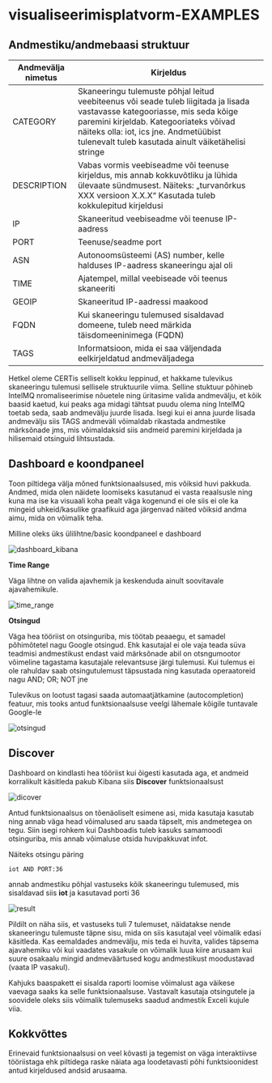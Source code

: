 # visualiseerimisplatvorm-EXAMPLES

## Andmestiku/andmebaasi struktuur

| Andmevälja nimetus  | Kirjeldus |
| ------------- | ------------- |
| CATEGORY  |  Skaneeringu tulemuste põhjal leitud veebiteenus või seade tuleb liigitada ja lisada vastavasse kategooriasse, mis seda kõige paremini kirjeldab. Kategooriateks võivad näiteks olla: iot, ics jne. Andmetüübist tulenevalt tuleb kasutada ainult väiketähelisi stringe  |
| DESCRIPTION| Vabas vormis veebiseadme või teenuse kirjeldus, mis annab kokkuvõtliku ja lühida ülevaate sündmusest. Näiteks: „turvanõrkus XXX versioon X.X.X“ Kasutada tuleb kokkulepitud kirjeldusi |
| IP | Skaneeritud veebiseadme või teenuse IP-aadress | 
| PORT | Teenuse/seadme port |
| ASN | Autonoomsüsteemi (AS) number, kelle halduses IP-aadress skaneeringu ajal oli |
| TIME | Ajatempel, millal veebiseade või teenus skaneeriti |
| GEOIP | Skaneeritud IP-aadressi maakood |
| FQDN | Kui skaneeringu tulemused sisaldavad domeene, tuleb need märkida täisdomeeninimega (FQDN) |
| TAGS | Informatsioon, mida ei saa väljendada eelkirjeldatud andmeväljadega |

Hetkel oleme CERTis selliselt kokku leppinud, et hakkame tulevikus skaneeringu tulemusi sellisele struktuurile viima.
Selline stuktuur põhineb IntelMQ nromaliseerimise nõuetele ning üritasime valida andmevälju, et kõik baasid kaetud, kui peaks aga midagi tähtsat puudu olema ning IntelMQ toetab seda, saab andmevälju juurde lisada.
Isegi kui ei anna juurde lisada andmevälju siis TAGS andmeväli võimaldab rikastada andmestike märksõnade jms, mis võimaldaksid siis andmeid paremini kirjeldada ja hilisemaid otsinguid lihtsustada.

## Dashboard e koondpaneel

Toon piltidega välja mõned funktsionaalsused, mis võiksid huvi pakkuda. Andmed, mida olen näidete loomiseks kasutanud ei vasta reaalsusle ning kuna ma ise ka visuaali koha pealt väga kogenund ei ole siis ei ole ka mingeid uhkeid/kasulike graafikuid aga järgenvad näited võiksid andma aimu, mida on võimalik teha.

Milline oleks üks ülilihtne/basic koondpaneel e dashboard

![dashboard_kibana](https://user-images.githubusercontent.com/34548027/37480049-e57761d0-2886-11e8-9b48-8626159524ff.png)

**Time Range**

Väga lihtne on valida ajavhemik ja keskenduda ainult soovitavale ajavahemikule. 

![time_range](https://user-images.githubusercontent.com/34548027/37480460-fa452966-2887-11e8-86c4-0e29189b7a41.png)


**Otsingud**

Väga hea tööriist on otsinguriba, mis töötab peaaegu, et samadel põhimõtetel nagu Google otsingud.
Ehk kasutajal ei ole vaja teada süva teadmisi andmestikust endast vaid märksõnade abil on otsngumootor võimeline tagastama kasutajale relevantsuse järgi tulemusi. Kui tulemus ei ole rahuldav saab otsingutulemust täpsustada ning kasutada operaatoreid nagu AND; OR; NOT jne

Tulevikus on lootust tagasi saada automaatjätkamine (autocompletion) featuur, mis tooks antud funktsionaalsuse veelgi lähemale kõigile tuntavale Google-le

![otsingud](https://user-images.githubusercontent.com/34548027/37480831-e364e06e-2888-11e8-8f35-32edf312b317.png)

## Discover

Dashboard on kindlasti hea tööriist kui õigesti kasutada aga, et andmeid korralikult käsitleda pakub Kibana siis **Discover** funktsionaalsust

![dicover](https://user-images.githubusercontent.com/34548027/37481465-7edff3f2-288a-11e8-8761-becd16414725.png)

Antud funktsionaalsus on tõenäoliselt esimene asi, mida kasutaja kasutab ning annab väga head võimalused aru saada täpselt, mis andmetegea on tegu. Siin isegi rohkem kui Dashboadis tuleb kasuks samamoodi otsinguriba, mis annab võimaluse otsida huvipakkuvat infot.

Näiteks otsingu päring
```
iot AND PORT:36
```
annab andmestiku põhjal vastuseks kõik skaneeringu tulemused, mis sisaldavad siis **iot** ja kasutavad porti 36

![result](https://user-images.githubusercontent.com/34548027/37482057-00dac21e-288c-11e8-9f1c-9bc189265096.png)

Pildilt on näha siis, et vastuseks tuli 7 tulemuset, näidatakse nende skaneeringu tulemuste täpne sisu, mida on siis kasutajal veel võimalik edasi käsitleda. Kas eemaldades andmevälju, mis teda ei huvita, valides täpsema ajavahemiku või kui vaadates vasakule on võimalik luua kiire arusaam kui suure osakaalu mingid andmeväärtused kogu andmestikust moodustavad (vaata IP vasakul).

Kahjuks baaspakett ei sisalda raporti loomise võimalust aga väikese vaevaga saaks ka selle funktsionaalsuse. Vastavalt kasutaja otsingutele ja soovidele oleks siis võimalik tulemuseks saadud andmestik Exceli kujule viia.

## Kokkvõttes

Erinevaid funktsionaalsusi on veel kõvasti ja tegemist on väga interaktiivse tööriistaga ehk piltidega raske näiata aga loodetavasti põhi funktsioonidest antud kirjeldused andsid arusaama.
